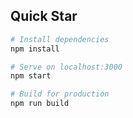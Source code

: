 ## Quick Star

```bash
# Install dependencies
npm install

# Serve on localhost:3000
npm start

# Build for production
npm run build
```
